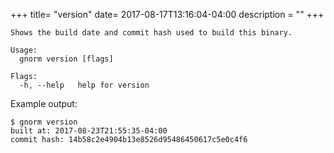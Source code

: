 +++
title= "version"
date= 2017-08-17T13:16:04-04:00
description = ""
+++

<!-- {{{gocog
package main
import (
    "fmt"
    "os"
    "github.com/episub/gnorm/cli"
    "github.com/episub/gnorm/environ"
)
func main() {
    fmt.Println("```plain")
    os.Stderr = os.Stdout
    x := cli.ParseAndRun(environ.Values{
        Stderr: os.Stdout,
        Stdout: os.Stdout,
        Args: []string{"help", "version"},
    })
    fmt.Println("```")
    os.Exit(x)
}
gocog}}} -->
```plain
Shows the build date and commit hash used to build this binary.

Usage:
  gnorm version [flags]

Flags:
  -h, --help   help for version
```
<!-- {{{end}}} -->

Example output:

```plain
$ gnorm version
built at: 2017-08-23T21:55:35-04:00
commit hash: 14b58c2e4904b13e8526d95486450617c5e0c4f6
```